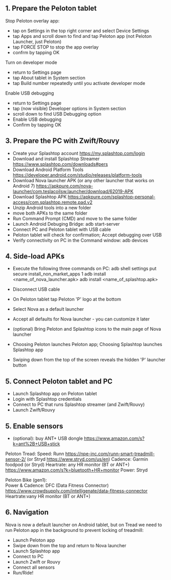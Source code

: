 
## 1. Prepare the Peloton tablet

Stop Peloton overlay app:
- tap on Settings in the top right corner and select Device Settings
- tap Apps and scroll down to find and tap Peloton app (not Peloton Launcher, just Peloton)
- tap FORCE STOP to stop the app overlay
- confrm by tapping OK

Turn on developer mode
- return to Settings page
- tap About tablet in System section
- tap Build number repeatedly until you activate developer mode

Enable USB debugging
- return to Settings page
- tap (now visible) Developer options in System section
- scroll down to find USB Debugging option
- Enable USB debugging
- Confirm by tapping OK
	
## 3. Prepare the PC with Zwift/Rouvy

- Create your Splashtop account https://my.splashtop.com/login
- Download and install Splashtop Streamer https://www.splashtop.com/downloads#pers
- Download Android Platform Tools https://developer.android.com/studio/releases/platform-tools
- Download Nova launcher APK (or any other launcher that works on Android 7) https://apkpure.com/nova-launcher/com.teslacoilsw.launcher/download/62019-APK
- Download Splashtop APK https://apkpure.com/splashtop-personal-access/com.splashtop.remote.pad.v2
- Unzip Android tools into a new folder
- move both APKs to the same folder
- Run Command Prompt (CMD) and move to the same folder
- Launch Android Debuging Bridge: adb start-server
- Connect PC and Peloton tablet with USB cable
- Peloton tablet will check for confirmation; Accept debugging over USB
- Verify connectivity on PC in the Command window: adb devices

## 4. Side-load APKs

- Execute the following three commands on PC:
	adb shell settings put secure install_non_market_apps 1
	adb install <name_of_nova_launcher.apk>
	adb install <name_of_splashtop.apk>
- Disconnect USB cable
- On Peloton tablet tap Peloton 'P' logo at the bottom 
- Select Nova as a default launcher
- Accept all defaults for Nova launcher - you can customize it later


- (optional) Bring Peloton and Splashtop icons to the main page of Nova launcher
- Choosing Peloton launches Peloton app; Choosing Splashtop launches Splashtop app
- Swiping down from the top of the screen reveals the hidden 'P' launcher button

## 5. Connect Peloton tablet and PC

- Launch Splashtop app on Peloton tablet
- Login with Splashtop credentials
- Connect to PC that runs Splashtop streamer (and Zwift/Rouvy)
- Launch Zwift/Rouvy 

## 5. Enable sensors

- (optional): buy ANT+ USB dongle https://www.amazon.com/s?k=ant%2B+USB+stick

Peloton Tread:
	Speed: Runn https://npe-inc.com/runn-smart-treadmill-sensor-2/
	(or Stryd https://www.stryd.com/us/en)
	Cadence: Garmin foodpod (or Stryd)
	Heartrate:	any HR monitor (BT or ANT+) https://www.amazon.com/s?k=bluetooth+HR+monitor
	Power: Stryd
	
Peloton Bike (gen1):	
	Power & Cadence: DFC (Data Fitness Connector) https://www.crowdsupply.com/intelligenate/data-fitness-connector
	Heartrate:vany HR monitor (BT or ANT+)
	
## 6. Navigation

Nova is now a default launcher on Android tablet, but on Tread we need to run Peloton app in the background to prevent locking of treadmill:

- Launch Peloton app
- Swipe down from the top and return to Nova launcher
- Launch Splashtop app
- Connect to PC
- Launch Zwift or Rouvy
- Connect all sensors
- Run/Ride!
	
	